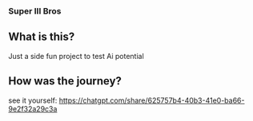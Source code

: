 ### Super III Bros

## What is this?

Just a side fun project to test Ai potential

## How was the journey?

see it yourself: https://chatgpt.com/share/625757b4-40b3-41e0-ba66-9e2f32a29c3a
